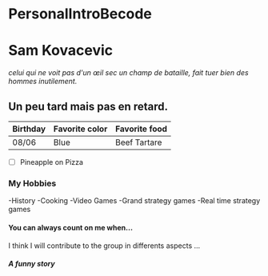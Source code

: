 # PersonalIntroBecode
# Sam Kovacevic
*celui qui ne voit pas d'un œil sec un champ de bataille, fait tuer bien des hommes inutilement.*
## Un peu tard mais pas en retard.
| Birthday | Favorite color | Favorite food |
| ----------- | ----------- | ----------- |
| 08/06 | Blue | Beef Tartare |
- [ ] Pineapple on Pizza
### My Hobbies
-History
-Cooking
-Video Games
    -Grand strategy games
    -Real time strategy games

#### You can always count on me when...

I think I will contribute to the group in differents aspects ...

##### A funny story


